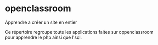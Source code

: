 # openclassroom
Apprendre a créer un site en entier 

Ce répertoire regroupe toute les applications faites sur oppenclassroom pour apprendre le php ainsi que l'sql.
